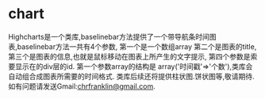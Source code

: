 chart
=====
Highcharts是一个类库,baselinebar方法提供了一个带导航条时间图表,baselinebar方法一共有4个参数,
第一个是一个数组array
第二个是图表的title,
第三个是图表的信息,也就是鼠标移动在图表上所产生的文字提示,
第四个参数是索要显示在的div层的id.
第一个参数array的结构是 array('时间戳'=>'个数'),类库会自动组合成图表所需要的时间格式.
类库后续还将提供柱状图.饼状图等,敬请期待.
如有问题请发送Gmail:chrfranklin@gmail.com.

